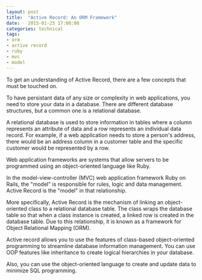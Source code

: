 ```yaml
---
layout: post
title:  "Active Record: An ORM Framework"
date:   2015-01-25 17:00:00
categories: technical
tags:
- orm
- active record
- ruby
- mvc
- model
---
```


To get an understanding of Active Record, there are a few concepts that must be touched on.

To have persistant data of any size or complexity in web applications, you need to store your data in a database. There are different database structures, but a common one is a relational database.

A relational database is used to store information in tables where a column represents an attribute of data and a row represents an individual data record. For example, if a web application needs to store a person's address, there would be an address column in a customer table and the specific customer would be represented by a row.

Web application frameworks are systems that allow servers to be programmed using an object-oriented language like Ruby.

In the model-view-controller (MVC) web application framework Ruby on Rails, the "model" is responsible for rules, logic and data management. Active Record is the "model" in that relationship.

More specifically, Active Record is the mechanism of linking an object-oriented class to a relational database table. The class wraps the database table so that when a class instance is created, a linked row is created in the database table. Due to this relationship, it is known as a framework for Object Relational Mapping (ORM).

Active record allows you to use the features of class-based object-oriented programming to streamline database information management. You can use OOP features like inheritance to create logical hierarchies in your database.

Also, you can use the object-oriented language to create and update data to minimize SQL programming.